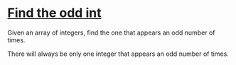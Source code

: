 # [Find the odd int](https://www.codewars.com/kata/54da5a58ea159efa38000836)
Given an array of integers, find the one that appears an odd number of times.

There will always be only one integer that appears an odd number of times.
